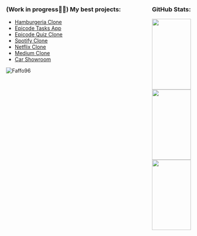 
<div style="display: flex; justify-content: space-between;">
    <div>
        <h3>(Work in progress👷‍♂️) My best projects:</h3>
        <ul>
            <li><a href="https://66886b5f04e1c1e68f941a36--hamburgeriarc.netlify.app/">Hamburgeria Clone</a></li>
            <li><a href="https://epicode-todo.web.app/">Epicode Tasks App</a></li>
            <li><a href="https://epicode-quiz-clone.web.app/">Epicode Quiz Clone</a></li>
            <li><a href="https://spotify-clone-ad883.web.app/">Spotify Clone</a></li>
            <li><a href="https://netflix-clone-19ee0.web.app/">Netflix Clone</a></li>
            <li><a href="https://medium-clone-f5e1b.web.app/">Medium Clone</a></li>
            <li><a href="https://car-showroom-a3b01.web.app/">Car Showroom</a></li>
            <!-- <li><a href="https://crudazon.web.app/"></a></li> -->
        </ul>
    </div>
    <div>
        <h3>GitHub Stats:</h3>
        <img src="https://github-readme-stats.vercel.app/api?username=Faffo96&theme=tokyonight&show_icons=true&hide_border=true&count_private=true" width="100%">
        <img src="https://github-readme-streak-stats.herokuapp.com/?user=Faffo96&theme=tokyonight&hide_border=true" width="100%">
        <img src="https://github-readme-stats.vercel.app/api/top-langs/?username=Faffo96&theme=tokyonight&show_icons=true&hide_border=true&layout=compact" width="100%">
    </div>
</div>


<img src="https://komarev.com/ghpvc/?username=Faffo96&label=Profile%20views&color=0e75b6&style=flat" alt="Faffo96" />
